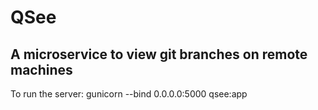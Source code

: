 QSee
====

A microservice to view git branches on remote machines
------------------------------------------------------

To run the server:
gunicorn --bind 0.0.0.0:5000 qsee:app
